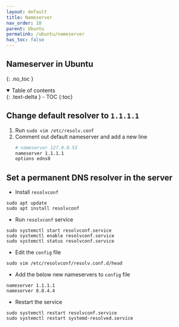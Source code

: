 ```yaml
---
layout: default    
title: Nameserver
nav_order: 10
parent: Ubuntu
permalink: /ubuntu/nameserver
has_toc: false
---
```


## Nameserver in Ubuntu 
{: .no_toc } 

<details open markdown="block">
  <summary>
    Table of contents
  </summary>
  {: .text-delta }
- TOC
{:toc}
</details>

## Change default resolver to `1.1.1.1`

1. Run `sudo vim /etc/resolv.conf`
2. Comment out default nameserver and add a new line
    ```bash
    # nameserver 127.0.0.53
    nameserver 1.1.1.1
    options edns0
    ```

## Set a permanent DNS resolver in the server 

* Install `resolvconf` 
```
sudo apt update
sudo apt install resolvconf
```

* Run `resolvconf` service
```
sudo systemctl start resolvconf.service
sudo systemctl enable resolvconf.service
sudo systemctl status resolvconf.service
```

* Edit the `config` file 
```
sudo vim /etc/resolvconf/resolv.conf.d/head
```

* Add the below new nameservers to `config` file
```
nameserver 1.1.1.1 
nameserver 8.8.4.4
```

* Restart the service 
```
sudo systemctl restart resolvconf.service
sudo systemctl restart systemd-resolved.service
```
